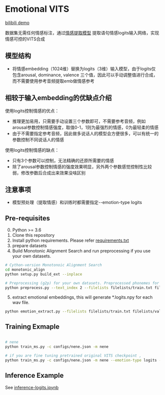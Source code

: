 # Emotional VITS

[//]: # ([![Hugging Face Spaces]&#40;https://img.shields.io/badge/%F0%9F%A4%97%20Hugging%20Face-Spaces-blue&#41;]&#40;https://huggingface.co/spaces/innnky/nene-emotion&#41; )

[bilibili demo](https://www.bilibili.com/video/BV1Vg411h7of)

数据集无需任何情感标注，通过[情感提取模型](https://github.com/audeering/w2v2-how-to) 提取语句情感logits输入网络，实现情感可控的VITS合成
## 模型结构
+ 将情感embedding（1024维）替换为logits（3维）输入模型，由于logits仅包含arousal, dominance, valence 三个值，因此可以手动调整值进行合成，而不需要使用参考音频提取emb做情感参考

## 相较于输入embedding的优缺点介绍
使用logits控制情感的优点：
+ 推理更加易用，只需要手动设置三个参数即可，不需要参考音频，例如arousal参数控制情感强度，取值0-1，1则为最强烈的情感，0为最轻柔的情感
+ 由于不需要指定参考音频，因此做多说话人的模型会方便很多，可以有统一的参数控制不同说话人的情感

使用logits控制情感的缺点：
+ 只有3个参数可以控制，无法精确的还原所需要的情感
+ 除了arousal参数控制情感的强度效果明显，另外两个参数感觉控制性比较弱，修改参数后合成出来效果没啥区别

## 注意事项
+ 模型预处理（提取情感）和训练时都需要指定--emotion-type logits
## Pre-requisites
0. Python >= 3.6
0. Clone this repository
0. Install python requirements. Please refer [requirements.txt](requirements.txt)
0. prepare datasets
0. Build Monotonic Alignment Search and run preprocessing if you use your own datasets.
```sh
# Cython-version Monotonoic Alignment Search
cd monotonic_align
python setup.py build_ext --inplace

# Preprocessing (g2p) for your own datasets. Preprocessed phonemes for nene have been already provided.
python preprocess.py --text_index 2 --filelists filelists/train.txt filelists/val.txt --text_cleaners japanese_cleaners


```
5. extract emotional embeddings, this will generate *.logits.npy for each wav file.
```sh
python emotion_extract.py --filelists filelists/train.txt filelists/val.txt --emotion-type logits
```


## Training Exmaple
```sh

# nene
python train_ms.py -c configs/nene.json -m nene

# if you are fine tuning pretrained original VITS checkpoint ,
python train_ms.py -c configs/nene.json -m nene --emotion-type logits --ckptD /path/to/D_xxxx.pth --ckptG /path/to/G_xxxx.pth

```


## Inference Example
See [inference-logits.ipynb](inference.ipynb) 
